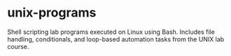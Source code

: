 # unix-programs
Shell scripting lab programs executed on Linux using Bash. Includes file handling, conditionals, and loop-based automation tasks from the UNIX lab course.
